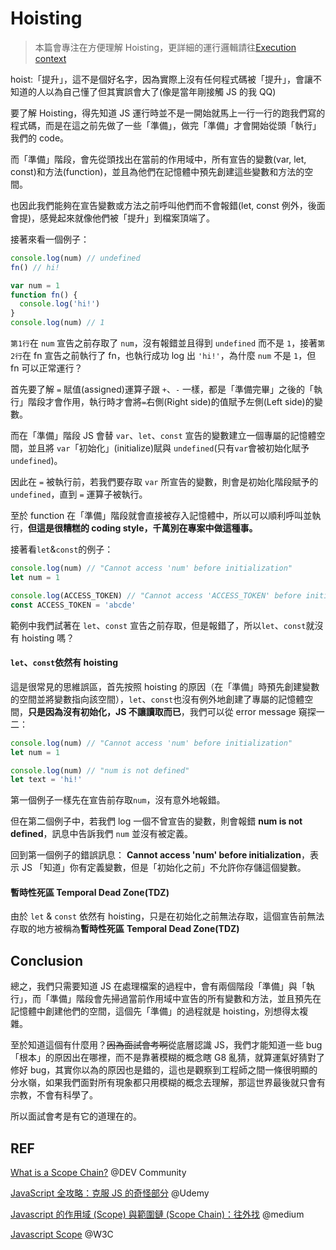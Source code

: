 # Hoisting

> 本篇會專注在方便理解 Hoisting，更詳細的運行邏輯請往[Execution context](./execution-context.md)

hoist:「提升」，這不是個好名字，因為實際上沒有任何程式碼被「提升」，會讓不知道的人以為自己懂了但其實誤會大了(像是當年剛接觸 JS 的我 QQ)

要了解 Hoisting，得先知道 JS 運行時並不是一開始就馬上一行一行的跑我們寫的程式碼，而是在這之前先做了一些「準備」，做完「準備」才會開始從頭「執行」我們的 code。

而「準備」階段，會先從頭找出在當前的作用域中，所有宣告的變數(var, let, const)和方法(function)，並且為他們在記憶體中預先創建這些變數和方法的空間。

也因此我們能夠在宣告變數或方法之前呼叫他們而不會報錯(let, const 例外，後面會提)，感覺起來就像他們被「提升」到檔案頂端了。

接著來看一個例子：

```javascript
console.log(num) // undefined
fn() // hi!

var num = 1
function fn() {
  console.log('hi!')
}
console.log(num) // 1
```

`第1行`在 `num` 宣告之前存取了 `num`，沒有報錯並且得到 `undefined` 而不是 `1`，接著`第2行`在 fn 宣告之前執行了 fn，也執行成功 log 出 `'hi!'`，為什麼 `num` 不是 `1`，但 fn 可以正常運行？

首先要了解 `=` 賦值(assigned)運算子跟 `+`、`-` 一樣，都是「準備完畢」之後的「執行」階段才會作用，執行時才會將`=`右側(Right side)的值賦予左側(Left side)的變數。

而在「準備」階段 JS 會替 `var`、`let`、`const` 宣告的變數建立一個專屬的記憶體空間，並且將 `var`「初始化」(initialize)賦與 `undefined`(只有`var`會被初始化賦予`undefined`)。

因此在 `=` 被執行前，若我們要存取 `var` 所宣告的變數，則會是初始化階段賦予的 `undefined`，直到 `=` 運算子被執行。

至於 function 在「準備」階段就會直接被存入記憶體中，所以可以順利呼叫並執行，**但這是很糟糕的 coding style，千萬別在專案中做這種事。**

接著看`let`&`const`的例子：

```javascript
console.log(num) // "Cannot access 'num' before initialization"
let num = 1
```

```javascript
console.log(ACCESS_TOKEN) // "Cannot access 'ACCESS_TOKEN' before initialization"
const ACCESS_TOKEN = 'abcde'
```

範例中我們試著在 `let`、`const` 宣告之前存取，但是報錯了，所以`let`、`const`就沒有 hoisting 嗎？

#### `let`、`const`依然有 hoisting

這是很常見的思維誤區，首先按照 hoisting 的原因（在「準備」時預先創建變數的空間並將變數指向該空間），`let`、`const`也沒有例外地創建了專屬的記憶體空間，**只是因為沒有初始化，JS 不讓讀取而已**，我們可以從 error message 窺探一二：

```javascript
console.log(num) // "Cannot access 'num' before initialization"
let num = 1
```

```javascript
console.log(num) // "num is not defined"
let text = 'hi!'
```

第一個例子一樣先在宣告前存取`num`，沒有意外地報錯。

但在第二個例子中，若我們 log 一個不曾宣告的變數，則會報錯 **num is not defined**，訊息中告訴我們 `num` 並沒有被定義。

回到第一個例子的錯誤訊息： **Cannot access 'num' before initialization**，表示 JS 「知道」你有定義變數，但是「初始化之前」不允許你存儲這個變數。

#### 暫時性死區 Temporal Dead Zone(TDZ)

由於 `let` & `const` 依然有 hoisting，只是在初始化之前無法存取，這個宣告前無法存取的地方被稱為**暫時性死區** **Temporal Dead Zone(TDZ)**

## Conclusion

總之，我們只需要知道 JS 在處理檔案的過程中，會有兩個階段「準備」與「執行」，而「準備」階段會先掃過當前作用域中宣告的所有變數和方法，並且預先在記憶體中創建他們的空間，這個先「準備」的過程就是 hoisting，別想得太複雜。

至於知道這個有什麼用？~~因為面試會考啊~~從底層認識 JS，我們才能知道一些 bug 「根本」的原因出在哪裡，而不是靠著模糊的概念瞎 G8 亂猜，就算運氣好猜對了修好 bug，其實你以為的原因也是錯的，這也是觀察到工程師之間一條很明顯的分水嶺，如果我們面對所有現象都只用模糊的概念去理解，那這世界最後就只會有宗教，不會有科學了。

所以面試會考是有它的道理在的。

## REF

[What is a Scope Chain?](https://dev.to/pranav016/advanced-javascript-series-part-42-scope-chains-and-their-working-lexical-and-variable-environments-19d5) @DEV Community

[JavaScript 全攻略：克服 JS 的奇怪部分](https://www.udemy.com/course/javascriptjs/) @Udemy

[Javascript 的作用域 (Scope) 與範圍鏈 (Scope Chain)：往外找](https://medium.com/itsems-frontend/javascript-scope-and-scope-chain-ca17a1068c96) @medium

[Javascript Scope](https://www.w3schools.com/js/js_scope.asp) @W3C
